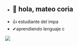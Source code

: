 * <h2>👋 hola, mateo coria
* 👍 estudiante del impa
* ✔aprendiendo lenguaje c

  

![](https://github.com/mateocoria02/momo/blob/main/bloggif_6231360dc0539.gif)
